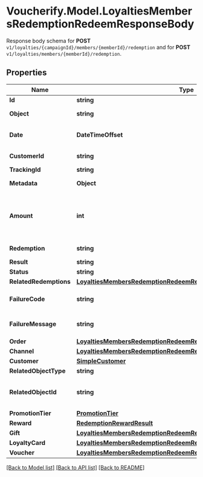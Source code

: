 # Voucherify.Model.LoyaltiesMembersRedemptionRedeemResponseBody
Response body schema for **POST** `v1/loyalties/{campaignId}/members/{memberId}/redemption` and for **POST** `v1/loyalties/members/{memberId}/redemption`.

## Properties

Name | Type | Description | Notes
------------ | ------------- | ------------- | -------------
**Id** | **string** | Unique redemption ID. | [optional] 
**Object** | **string** | The type of the object represented by the JSON | [optional] [default to ObjectEnum.Redemption]
**Date** | **DateTimeOffset** | Timestamp representing the date and time when the object was created. The value is shown in the ISO 8601 format. | [optional] 
**CustomerId** | **string** | Unique customer ID of the redeeming customer. | [optional] 
**TrackingId** | **string** | Hashed customer source ID. | [optional] 
**Metadata** | **Object** | The metadata object stores all custom attributes assigned to the redemption. | [optional] 
**Amount** | **int** | For gift cards, this is a positive integer in the smallest currency unit (e.g. 100 cents for $1.00) representing the number of redeemed credits. For loyalty cards, this is the number of loyalty points used in the transaction. | [optional] 
**Redemption** | **string** | Unique redemption ID of the parent redemption. | [optional] 
**Result** | **string** | Redemption result. | [optional] 
**Status** | **string** | Redemption status. | [optional] 
**RelatedRedemptions** | [**LoyaltiesMembersRedemptionRedeemResponseBodyRelatedRedemptions**](LoyaltiesMembersRedemptionRedeemResponseBodyRelatedRedemptions.md) |  | [optional] 
**FailureCode** | **string** | If the result is &#x60;FAILURE&#x60;, this parameter will provide a generic reason as to why the redemption failed. | [optional] 
**FailureMessage** | **string** | If the result is &#x60;FAILURE&#x60;, this parameter will provide a more expanded reason as to why the redemption failed. | [optional] 
**Order** | [**LoyaltiesMembersRedemptionRedeemResponseBodyOrder**](LoyaltiesMembersRedemptionRedeemResponseBodyOrder.md) |  | [optional] 
**Channel** | [**LoyaltiesMembersRedemptionRedeemResponseBodyChannel**](LoyaltiesMembersRedemptionRedeemResponseBodyChannel.md) |  | [optional] 
**Customer** | [**SimpleCustomer**](SimpleCustomer.md) |  | [optional] 
**RelatedObjectType** | **string** | Defines the related object. | [optional] 
**RelatedObjectId** | **string** | Unique related object ID assigned by Voucherify, i.e. v_lfZi4rcEGe0sN9gmnj40bzwK2FH6QUno for a voucher. | [optional] 
**PromotionTier** | [**PromotionTier**](PromotionTier.md) |  | [optional] 
**Reward** | [**RedemptionRewardResult**](RedemptionRewardResult.md) |  | [optional] 
**Gift** | [**LoyaltiesMembersRedemptionRedeemResponseBodyGift**](LoyaltiesMembersRedemptionRedeemResponseBodyGift.md) |  | [optional] 
**LoyaltyCard** | [**LoyaltiesMembersRedemptionRedeemResponseBodyLoyaltyCard**](LoyaltiesMembersRedemptionRedeemResponseBodyLoyaltyCard.md) |  | [optional] 
**Voucher** | [**LoyaltiesMembersRedemptionRedeemResponseBodyVoucher**](LoyaltiesMembersRedemptionRedeemResponseBodyVoucher.md) |  | [optional] 

[[Back to Model list]](../../README.md#documentation-for-models) [[Back to API list]](../../README.md#documentation-for-api-endpoints) [[Back to README]](../../README.md)

